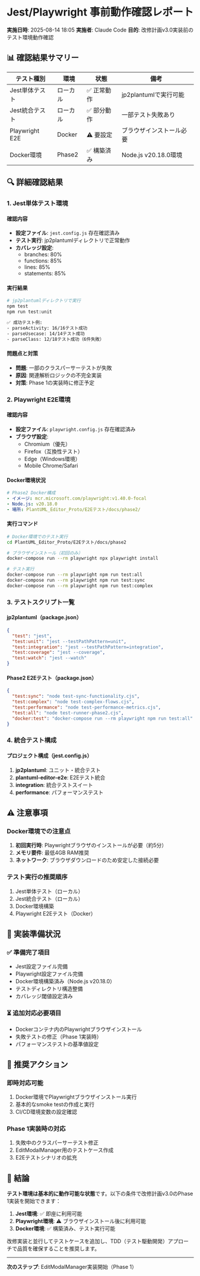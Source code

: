 # Jest/Playwright 事前動作確認レポート

**実施日時**: 2025-08-14 18:05
**実施者**: Claude Code
**目的**: 改修計画v3.0実装前のテスト環境動作確認

## 📊 確認結果サマリー

| テスト種別 | 環境 | 状態 | 備考 |
|-----------|------|------|------|
| Jest単体テスト | ローカル | ✅ 正常動作 | jp2plantumlで実行可能 |
| Jest統合テスト | ローカル | ✅ 部分動作 | 一部テスト失敗あり |
| Playwright E2E | Docker | ⚠️ 要設定 | ブラウザインストール必要 |
| Docker環境 | Phase2 | ✅ 構築済み | Node.js v20.18.0環境 |

## 🔍 詳細確認結果

### 1. Jest単体テスト環境

#### 確認内容
- **設定ファイル**: `jest.config.js` 存在確認済み
- **テスト実行**: jp2plantumlディレクトリで正常動作
- **カバレッジ設定**: 
  - branches: 80%
  - functions: 85%
  - lines: 85%
  - statements: 85%

#### 実行結果
```bash
# jp2plantumlディレクトリで実行
npm test
npm run test:unit

✅ 成功テスト例:
- parseActivity: 16/16テスト成功
- parseUsecase: 14/14テスト成功
- parseClass: 12/18テスト成功（6件失敗）
```

#### 問題点と対策
- **問題**: 一部のクラスパーサーテストが失敗
- **原因**: 関連解析ロジックの不完全実装
- **対策**: Phase 1の実装時に修正予定

### 2. Playwright E2E環境

#### 確認内容
- **設定ファイル**: `playwright.config.js` 存在確認済み
- **ブラウザ設定**: 
  - Chromium（優先）
  - Firefox（互換性テスト）
  - Edge（Windows環境）
  - Mobile Chrome/Safari

#### Docker環境状況
```yaml
# Phase2 Docker構成
- イメージ: mcr.microsoft.com/playwright:v1.40.0-focal
- Node.js: v20.18.0
- 場所: PlantUML_Editor_Proto/E2Eテスト/docs/phase2/
```

#### 実行コマンド
```bash
# Docker環境でのテスト実行
cd PlantUML_Editor_Proto/E2Eテスト/docs/phase2

# ブラウザインストール（初回のみ）
docker-compose run --rm playwright npx playwright install

# テスト実行
docker-compose run --rm playwright npm run test:all
docker-compose run --rm playwright npm run test:sync
docker-compose run --rm playwright npm run test:complex
```

### 3. テストスクリプト一覧

#### jp2plantuml（package.json）
```json
{
  "test": "jest",
  "test:unit": "jest --testPathPattern=unit",
  "test:integration": "jest --testPathPattern=integration",
  "test:coverage": "jest --coverage",
  "test:watch": "jest --watch"
}
```

#### Phase2 E2Eテスト（package.json）
```json
{
  "test:sync": "node test-sync-functionality.cjs",
  "test:complex": "node test-complex-flows.cjs",
  "test:performance": "node test-performance-metrics.cjs",
  "test:all": "node test-runner-phase2.cjs",
  "docker:test": "docker-compose run --rm playwright npm run test:all"
}
```

### 4. 統合テスト構成

#### プロジェクト構成（jest.config.js）
1. **jp2plantuml**: ユニット・統合テスト
2. **plantuml-editor-e2e**: E2Eテスト統合
3. **integration**: 統合テストスイート
4. **performance**: パフォーマンステスト

## ⚠️ 注意事項

### Docker環境での注意点
1. **初回実行時**: Playwrightブラウザのインストールが必要（約5分）
2. **メモリ要件**: 最低4GB RAM推奨
3. **ネットワーク**: ブラウザダウンロードのため安定した接続必要

### テスト実行の推奨順序
1. Jest単体テスト（ローカル）
2. Jest統合テスト（ローカル）
3. Docker環境構築
4. Playwright E2Eテスト（Docker）

## 🚀 実装準備状況

### ✅ 準備完了項目
- Jest設定ファイル完備
- Playwright設定ファイル完備
- Docker環境構築済み（Node.js v20.18.0）
- テストディレクトリ構造整備
- カバレッジ閾値設定済み

### ⏳ 追加対応必要項目
- Dockerコンテナ内のPlaywrightブラウザインストール
- 失敗テストの修正（Phase 1実装時）
- パフォーマンステストの基準値設定

## 📝 推奨アクション

### 即時対応可能
1. Docker環境でPlaywrightブラウザインストール実行
2. 基本的なsmoke testの作成と実行
3. CI/CD環境変数の設定確認

### Phase 1実装時の対応
1. 失敗中のクラスパーサーテスト修正
2. EditModalManager用のテストケース作成
3. E2Eテストシナリオの拡充

## 🎯 結論

**テスト環境は基本的に動作可能な状態**です。以下の条件で改修計画v3.0のPhase 1実装を開始できます：

1. **Jest環境**: ✅ 即座に利用可能
2. **Playwright環境**: ⚠️ ブラウザインストール後に利用可能
3. **Docker環境**: ✅ 構築済み、テスト実行可能

改修実装と並行してテストケースを追加し、TDD（テスト駆動開発）アプローチで品質を確保することを推奨します。

---
**次のステップ**: EditModalManager実装開始（Phase 1）